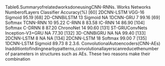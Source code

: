 Table6.SummaryofrelatedworksdoneusingCNN-RNNs.
Works Networks NumberofLayers Classifier Accuracy(%)
[60] 2DCNN-LSTM VGG-16 Sigmoid 95.19
[68] 2D-CNNBiLSTM 13 Sigmoid NA
1DCNN-GRU 7 99.16
[69] Softmax
TCNN-RNN 10 95.22
C-RNN 8 83.58
IC-RNN 14 86.90
[104] Softmax
C-DRNN 8 87.20
ChronoNet 14 90.60
[131] ST-GRUConvNets Inception-V3+GRU NA 77.30
[132] 3D-CNNBiGRU NA NA 99.40
[133] 2DCNN-LSTM 8 NA NA
[134] 2DCNN-LSTM 18 Softmax 99.00
7
[135] 1DCNN-LSTM Sigmoid 89.73
8
2.3.6. ConvolutionalAutoencoders(CNN-AEs)
Inadditiontofindingnearbypatterns,convolutionallayerscanreducethenumber
of parameters in structures such as AEs. These two reasons make their combination